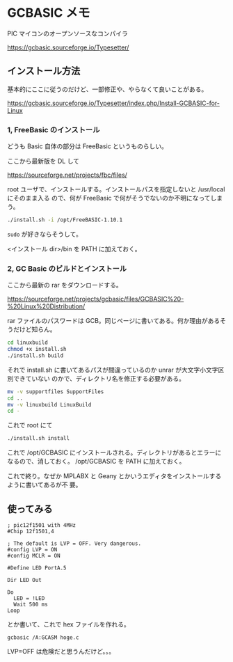 # GCBASIC メモ

PIC マイコンのオープンソースなコンパイラ

https://gcbasic.sourceforge.io/Typesetter/

## インストール方法

基本的にここに従うのだけど、一部修正や、やらなくて良いことがある。

https://gcbasic.sourceforge.io/Typesetter/index.php/Install-GCBASIC-for-Linux

### 1, FreeBasic のインストール

どうも Basic 自体の部分は FreeBasic というものらしい。

ここから最新版を DL して

https://sourceforge.net/projects/fbc/files/

root ユーザで、インストールする。インストールパスを指定しないと /usr/local にそのまま入る
ので、何が FreeBasic で何がそうでないのか不明になってしまう。

```sh
./install.sh -i /opt/FreeBASIC-1.10.1
```

``sudo`` が好きならそうして。

<インストール dir>/bin を PATH に加えておく。

### 2, GC Basic のビルドとインストール

ここから最新の rar をダウンロードする。

https://sourceforge.net/projects/gcbasic/files/GCBASIC%20-%20Linux%20Distribution/

rar ファイルのパスワードは GCB。同じページに書いてある。何か理由があるそうだけど知らん。

```sh
cd linuxbuild
chmod +x install.sh
./install.sh build
```

それで install.sh に書いてあるパスが間違っているのか unrar が大文字小文字区別できていない
のかで、ディレクトリ名を修正する必要がある。

```sh
mv -v supportfiles SupportFiles
cd ..
mv -v linuxbuild LinuxBuild
cd -
```

これで root にて

```sh
./install.sh install
```

これで /opt/GCBASIC にインストールされる。ディレクトリがあるとエラーになるので、消しておく。
/opt/GCBASIC を PATH に加えておく。

これで終り。なぜか MPLABX と Geany とかいうエディタをインストールするように書いてあるが不
要。

## 使ってみる

```
; pic12f1501 with 4MHz
#Chip 12f1501,4

; The default is LVP = OFF. Very dangerous.
#config LVP = ON
#config MCLR = ON

#Define LED PortA.5

Dir LED Out

Do
  LED = !LED
  Wait 500 ms
Loop
```

とか書いて、これで hex ファイルを作れる。

```
gcbasic /A:GCASM hoge.c
```

LVP=OFF は危険だと思うんだけど。。。

